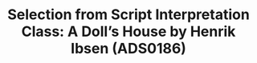 ---
layout: manifest
title: 'Selection from Script Interpretation Class: A Doll’s House by Henrik Ibsen
  (ADS0186)'
manifest_name: selection-from-script-interpretation-class-a-doll-s-house-by-henrik-ibsen-ads0186-

---